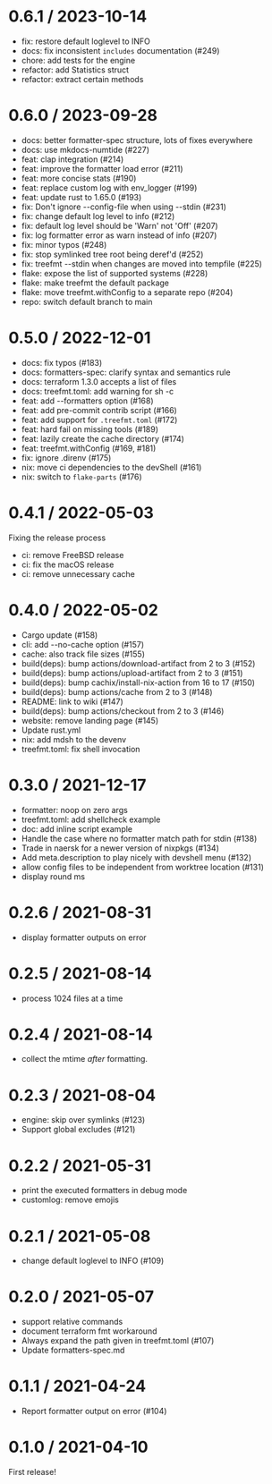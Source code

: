 
0.6.1 / 2023-10-14
==================

  * fix: restore default loglevel to INFO
  * docs: fix inconsistent `includes` documentation (#249)
  * chore: add tests for the engine
  * refactor: add Statistics struct
  * refactor: extract certain methods

0.6.0 / 2023-09-28
==================

  * docs: better formatter-spec structure, lots of fixes everywhere
  * docs: use mkdocs-numtide (#227)
  * feat: clap integration (#214)
  * feat: improve the formatter load error (#211)
  * feat: more concise stats (#190)
  * feat: replace custom log with env_logger (#199)
  * feat: update rust to 1.65.0 (#193)
  * fix: Don't ignore --config-file when using --stdin (#231)
  * fix: change default log level to info (#212)
  * fix: default log level should be 'Warn' not 'Off' (#207)
  * fix: log formatter error as warn instead of info (#207)
  * fix: minor typos (#248)
  * fix: stop symlinked tree root being deref'd (#252)
  * fix: treefmt --stdin when changes are moved into tempfile (#225)
  * flake: expose the list of supported systems (#228)
  * flake: make treefmt the default package
  * flake: move treefmt.withConfig to a separate repo (#204)
  * repo: switch default branch to main

0.5.0 / 2022-12-01
==================

  * docs: fix typos (#183)
  * docs: formatters-spec: clarify syntax and semantics rule
  * docs: terraform 1.3.0 accepts a list of files
  * docs: treefmt.toml: add warning for sh -c
  * feat: add --formatters option (#168)
  * feat: add pre-commit contrib script (#166)
  * feat: add support for `.treefmt.toml` (#172)
  * feat: hard fail on missing tools (#189)
  * feat: lazily create the cache directory (#174)
  * feat: treefmt.withConfig (#169, #181)
  * fix: ignore .direnv (#175)
  * nix: move ci dependencies to the devShell (#161)
  * nix: switch to `flake-parts` (#176)

0.4.1 / 2022-05-03
==================

Fixing the release process

  * ci: remove FreeBSD release
  * ci: fix the macOS release
  * ci: remove unnecessary cache

0.4.0 / 2022-05-02
==================

  * Cargo update (#158)
  * cli: add --no-cache option (#157)
  * cache: also track file sizes (#155)
  * build(deps): bump actions/download-artifact from 2 to 3 (#152)
  * build(deps): bump actions/upload-artifact from 2 to 3 (#151)
  * build(deps): bump cachix/install-nix-action from 16 to 17 (#150)
  * build(deps): bump actions/cache from 2 to 3 (#148)
  * README: link to wiki (#147)
  * build(deps): bump actions/checkout from 2 to 3 (#146)
  * website: remove landing page (#145)
  * Update rust.yml
  * nix: add mdsh to the devenv
  * treefmt.toml: fix shell invocation

0.3.0 / 2021-12-17
==================

  * formatter: noop on zero args
  * treefmt.toml: add shellcheck example
  * doc: add inline script example
  * Handle the case where no formatter match path for stdin (#138)
  * Trade in naersk for a newer version of nixpkgs (#134)
  * Add meta.description to play nicely with devshell menu (#132)
  * allow config files to be independent from worktree location (#131)
  * display round ms

0.2.6 / 2021-08-31
==================

  * display formatter outputs on error

0.2.5 / 2021-08-14
==================

  * process 1024 files at a time

0.2.4 / 2021-08-14
==================

  * collect the mtime *after* formatting.

0.2.3 / 2021-08-04
==================

  * engine: skip over symlinks (#123)
  * Support global excludes (#121)

0.2.2 / 2021-05-31
==================

  * print the executed formatters in debug mode
  * customlog: remove emojis

0.2.1 / 2021-05-08
==================

  * change default loglevel to INFO (#109)

0.2.0 / 2021-05-07
==================

  * support relative commands
  * document terraform fmt workaround
  * Always expand the path given in treefmt.toml (#107)
  * Update formatters-spec.md

0.1.1 / 2021-04-24
==================

  * Report formatter output on error (#104)

0.1.0 / 2021-04-10
==================

First release!
